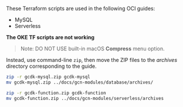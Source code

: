 These Terraform scripts are used in the following OCI guides:
  * MySQL
  * Serverless

**The OKE TF scripts are not working**

>Note: DO NOT USE built-in macOS **Compress** menu option.

Instead, use command-line `zip`, then move the ZIP files to the _archives_ directory corresponding to the guide.

```bash
zip -r gcdk-mysql.zip gcdk-mysql
mv gcdk-mysql.zip ../docs/gcn-modules/database/archives/
```

```bash
zip -r gcdk-function.zip gcdk-function
mv gcdk-function.zip ../docs/gcn-modules/serverless/archives
```
